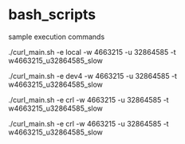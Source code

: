 # bash_scripts

sample execution commands

./curl_main.sh -e local -w 4663215 -u 32864585 -t w4663215_u32864585_slow

./curl_main.sh -e dev4 -w 4663215 -u 32864585 -t w4663215_u32864585_slow

./curl_main.sh -e crl -w 4663215 -u 32864585 -t w4663215_u32864585_slow

./curl_main.sh -e crl -w 4663215 -u 32864585 -t w4663215_u32864585_slow